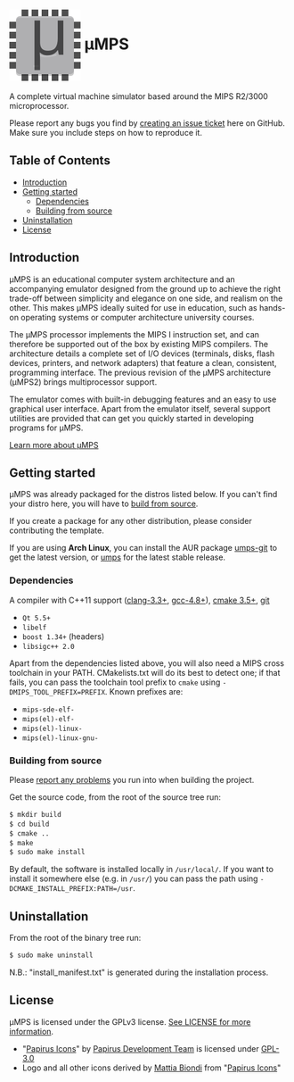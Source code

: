 <h1><img src="src/frontends/qmps/data/icons/64x64/umps3.svg" alt="uMPS" align="center"> µMPS</h1>

A complete virtual machine simulator based around the MIPS R2/3000 microprocessor.

Please report any bugs you find by [creating an issue ticket](https://github.com/virtualsquare/umps3/issues/new) here on GitHub.
Make sure you include steps on how to reproduce it.

## Table of Contents

* [Introduction](#introduction)
* [Getting started](#getting-started)
  * [Dependencies](#dependencies)
  * [Building from source](#building-from-source)
* [Uninstallation](#uninstallation)
* [License](#license)

## Introduction

µMPS is an educational computer system architecture and an accompanying emulator designed from the ground up to achieve the right trade-off between simplicity and elegance on one side, and realism on the other. This makes µMPS ideally suited for use in education, such as hands-on operating systems or computer architecture university courses.

The µMPS processor implements the MIPS I instruction set, and can therefore be supported out of the box by existing MIPS compilers. The architecture details a complete set of I/O devices (terminals, disks, flash devices, printers, and network adapters) that feature a clean, consistent, programming interface. The previous revision of the µMPS architecture (µMPS2) brings multiprocessor support.

The emulator comes with built-in debugging features and an easy to use graphical user interface. Apart from the emulator itself, several support utilities are provided that can get you quickly started in developing programs for µMPS.

[Learn more about µMPS](http://mps.sourceforge.net/about.html)

## Getting started

µMPS was already packaged for the distros listed below.
If you can't find your distro here, you will have to [build from source](#building-from-source).

If you create a package for any other distribution, please consider contributing the template.

If you are using **Arch Linux**, you can install the AUR package [umps-git](https://aur.archlinux.org/packages/umps-git/) to get the latest version, or [umps](https://aur.archlinux.org/packages/umps/) for the latest stable release.

### Dependencies

A compiler with C++11 support ([clang-3.3+](https://llvm.org/releases/download.html), [gcc-4.8+](https://gcc.gnu.org/releases.html)), [cmake 3.5+](https://cmake.org/download/), [git](https://git-scm.com/downloads)
- `Qt 5.5+`
- `libelf`
- `boost 1.34+` (headers)
- `libsigc++ 2.0`

Apart from the dependencies listed above, you will also need a MIPS cross toolchain in your PATH.
CMakelists.txt will do its best to detect one; if that fails, you can pass the toolchain tool prefix to `cmake` using `-DMIPS_TOOL_PREFIX=PREFIX`.
Known prefixes are:
- `mips-sde-elf-`
- `mips(el)-elf-`
- `mips(el)-linux-`
- `mips(el)-linux-gnu-`

### Building from source

Please [report any problems](https://github.com/virtualsquare/umps3/issues/new) you run into when building the project.

Get the source code, from the root of the source tree run:
```sh
$ mkdir build
$ cd build
$ cmake ..
$ make
$ sudo make install
```

By default, the software is installed locally in `/usr/local/`.
If you want to install it somewhere else (e.g. in `/usr/`) you can pass the path using `-DCMAKE_INSTALL_PREFIX:PATH=/usr`.

## Uninstallation

From the root of the binary tree run:
```sh
$ sudo make uninstall
```
N.B.: "install_manifest.txt" is generated during the installation process.

## License

µMPS is licensed under the GPLv3 license. [See LICENSE for more information](https://github.com/virtualsquare/umps3/blob/master/LICENSE).

- "[Papirus Icons](https://git.io/papirus-icon-theme)" by [Papirus Development Team](https://github.com/PapirusDevelopmentTeam) is licensed under [GPL-3.0](https://www.gnu.org/licenses/gpl-3.0.en.html)
- Logo and all other icons derived by [Mattia Biondi](https://github.com/mattiabiondi) from "[Papirus Icons](https://git.io/papirus-icon-theme)"
